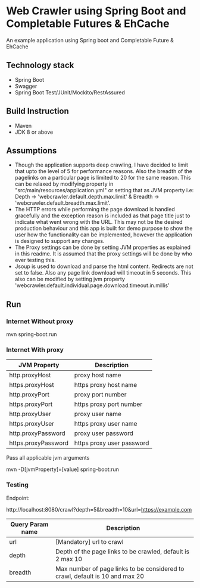 # Web Crawler using Spring Boot and Completable Futures & EhCache

An example application using Spring boot and Completable Future & EhCache

## Technology stack
-   Spring Boot
-   Swagger
-   Spring Boot Test/JUnit/Mockito/RestAssured

## Build Instruction
- Maven
- JDK 8 or above

## Assumptions
- Though the application supports deep crawling, I have decided to limit that upto the level of 5 for performance reasons. Also the breadth of the pagelinks on a particular page is limited to 20 for the same reason. This can be relaxed by modifying property in "src/main/resources/application.yml" or setting that as JVM property i.e: Depth -> 'webcrawler.default.depth.max.limit' & Breadth -> 'webcrawler.default.breadth.max.limit'.
- The HTTP errors while performing the page download is handled gracefully and the exception reason is included as that page title just to indicate what went wrong with the URL. This may not be the desired production behaviour and this app is built for demo purpose to show the user how the functionality can be implemented, however the application is designed to support any changes.
- The Proxy settings can be done by setting JVM properties as explained in this readme. It is assumed that the proxy settings will be done by who ever testing this.
- Jsoup is used to download and parse the html content. Redirects are not set to false. Also any page link download will timeout in 5 seconds. This also can be modified by setting jvm property 'webcrawler.default.individual.page.download.timeout.in.millis'

## Run

### Internet Without proxy
mvn spring-boot:run

### Internet With proxy

|   JVM Property     |Description           
|----------------|------------------------
|http.proxyHost  | proxy host name        
|https.proxyHost | https proxy host name  
|http.proxyPort  | proxy port number      
|https.proxyPort | https proxy port number
|http.proxyUser  | proxy user name        
|https.proxyUser | https proxy user name  
|http.proxyPassword  | proxy user password
|https.proxyPassword | https proxy user password


Pass all applicable jvm arguments
 
mvn -D[jvmProperty]=[value] spring-boot:run


### Testing

Endpoint:

http://localhost:8080/crawl?depth=5&breadth=10&url=https://example.com

|  Query Param name       |Description           |
|----------------|------------------------|
|url             | [Mandatory] url to crawl        |
|depth | Depth of the page links to be crawled, default is 2 max 10  |
|breadth  | Max number of page links to be considered to crawl, default is 10 and max 20      |

